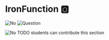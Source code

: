 # IronFunction :o2:

![No](images/no.png) ![Question](images/question.png)

![No](images/no.png) TODO students can contribute this section

